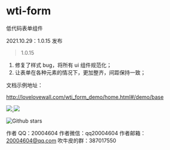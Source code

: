 # wti-form

低代码表单组件

2021.10.29：1.0.15 发布

> 1.0.15

1. 修复了样式 bug，将所有 ui 组件规范化；
2. 让表单在各种元素的情况下，更加整齐，间距保持一致；

文档示例地址：

http://lovelovewall.com/wti_form_demo/home.html#/demo/base


<p>
  <a href="https://www.npmjs.org/package/wti-form">
    <img src="https://img.shields.io/npm/v/wti-form.svg">
  </a>
  <a href="https://npmcharts.com/compare/wti-form?minimal=true">
    <img src="http://img.shields.io/npm/dm/wti-form.svg">
  </a>
</p>


![Github stars](https://img.shields.io/github/stars/qq20004604/wti-form.svg?label=Stars&color=success)

作者 QQ：20004604
作者微信：qq20004604
作者邮箱：20004604@qq.com
吹牛皮的群：387017550
